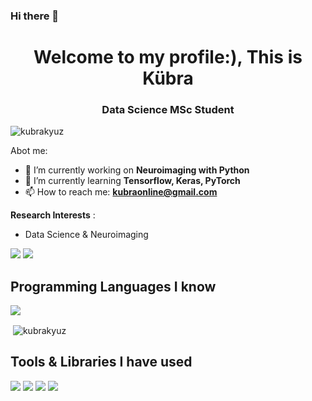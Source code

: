 ### Hi there 👋

<h1 align="center">Welcome to my profile:), This is Kübra  </h1>
<h3 align="center">Data Science MSc Student </h3>

<p align="left"> <img src="https://komarev.com/ghpvc/?username=kubrakyuz" alt="kubrakyuz" /> </p>


Abot me:

- 🔭 I’m currently working on **Neuroimaging with Python**
- 🌱 I’m currently learning **Tensorflow, Keras, PyTorch**
- 📫 How to reach me: **kubraonline@gmail.com**

**Research Interests** : 
- Data Science & Neuroimaging

[![](https://img.shields.io/badge/linkedin-%230077B5.svg?&style=flat&logo=linkedin&logoColor=white)](https://https://www.linkedin.com/in/akyuzkubra/)
[![](https://img.shields.io/badge/Email-kubraonline%40gmail.com-blue)](mailto:kubraonline@gmail.com)

<h2> Programming Languages I know </h2>
<div>
<img src="https://img.shields.io/badge/python%20-%2314354C.svg?&style=flat&logo=python&logoColor=white"/>
  
<p>&nbsp;<img align="center" src="https://github-readme-stats.vercel.app/api?username=kubrakyuz&show_icons=true" alt="kubrakyuz" /></p>
  
<h2> Tools & Libraries I have used</h2>
<div>
  <img src="https://img.shields.io/badge/git%20-%23F05033.svg?&style=flat&logo=git&logoColor=white"/>
  <img src="https://img.shields.io/badge/Scikit%20learn-%2312100E.svg?&style=flat&logo=scikit-learn&logoColor=white"/>
  <img src="https://img.shields.io/badge/pandas%20-%23150458.svg?&style=flat&logo=pandas&logoColor=white" />
  <img src="https://img.shields.io/badge/Numpy-%2312100E.svg?&style=flat&logo=numpy&logoColor=white" />
</div>
  

